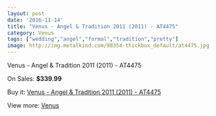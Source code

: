 ```yaml
---
layout: post
date: '2016-11-14'
title: "Venus - Angel & Tradition 2011 (2011) - AT4475"
category: Venus
tags: ["wedding","angel","formal","tradition","pretty"]
image: http://img.metalkind.com/98354-thickbox_default/at4475.jpg
---
```

Venus - Angel & Tradition 2011 (2011) - AT4475

On Sales: **$339.99**
<a href="https://www.metalkind.com/en/venus/4065-at4475.html"><amp-img layout="responsive" width="600" height="600" src="//img.metalkind.com/98354-thickbox_default/at4475.jpg" alt="Venus - Angel & Tradition 2011 (2011) - AT4475 0" /></a>
<a href="https://www.metalkind.com/en/venus/4065-at4475.html"><amp-img layout="responsive" width="600" height="600" src="//img.metalkind.com/98355-thickbox_default/at4475.jpg" alt="Venus - Angel & Tradition 2011 (2011) - AT4475 1" /></a>
<a href="https://www.metalkind.com/en/venus/4065-at4475.html"><amp-img layout="responsive" width="600" height="600" src="//img.metalkind.com/98356-thickbox_default/at4475.jpg" alt="Venus - Angel & Tradition 2011 (2011) - AT4475 2" /></a>

Buy it: [Venus - Angel & Tradition 2011 (2011) - AT4475](https://www.metalkind.com/en/venus/4065-at4475.html "Venus - Angel & Tradition 2011 (2011) - AT4475")

View more: [Venus](https://www.metalkind.com/en/112-venus "Venus")